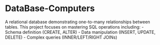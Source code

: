 # DataBase-Computers
A relational database demonstrating one-to-many relationships between tables.  This project focuses on mastering SQL operations including: - Schema definition (CREATE, ALTER) - Data manipulation (INSERT, UPDATE, DELETE) - Complex queries (INNER/LEFT/RIGHT JOINs)
